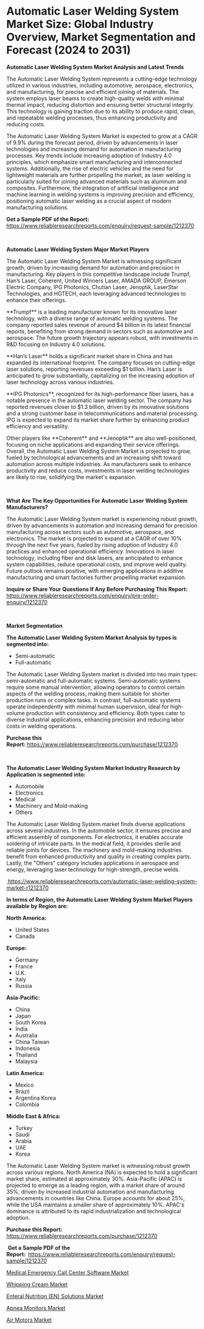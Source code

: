 <p><h1>Automatic Laser Welding System Market Size: Global Industry Overview, Market Segmentation and Forecast (2024 to 2031)</h1></p><p><strong>Automatic Laser Welding System Market Analysis and Latest Trends</strong></p>
<p><p>The Automatic Laser Welding System represents a cutting-edge technology utilized in various industries, including automotive, aerospace, electronics, and manufacturing, for precise and efficient joining of materials. The system employs laser beams to create high-quality welds with minimal thermal impact, reducing distortion and ensuring better structural integrity. This technology is gaining traction due to its ability to produce rapid, clean, and repeatable welding processes, thus enhancing productivity and reducing costs.</p><p>The Automatic Laser Welding System Market is expected to grow at a CAGR of 9.9% during the forecast period, driven by advancements in laser technologies and increasing demand for automation in manufacturing processes. Key trends include increasing adoption of Industry 4.0 principles, which emphasize smart manufacturing and interconnected systems. Additionally, the rise of electric vehicles and the need for lightweight materials are further propelling the market, as laser welding is particularly suited for joining advanced materials such as aluminum and composites. Furthermore, the integration of artificial intelligence and machine learning in welding systems is improving precision and efficiency, positioning automatic laser welding as a crucial aspect of modern manufacturing solutions.</p></p>
<p><strong>Get a Sample PDF of the Report:&nbsp;</strong> <a href="https://www.reliableresearchreports.com/enquiry/request-sample/1212370?utm_campaign=11&utm_medium=2&utm_source=Github&utm_content=ia&utm_term=17122024&utm_id=automatic-laser-welding-system">https://www.reliableresearchreports.com/enquiry/request-sample/1212370</a></p>
<p>&nbsp;</p>
<p><strong>Automatic Laser Welding System Major Market Players</strong></p>
<p><p>The Automatic Laser Welding System Market is witnessing significant growth, driven by increasing demand for automation and precision in manufacturing. Key players in this competitive landscape include Trumpf, Han’s Laser, Coherent, United Winners Laser, AMADA GROUP, Emerson Electric Company, IPG Photonics, Chutian Laser, Jenoptik, LaserStar Technologies, and HGTECH, each leveraging advanced technologies to enhance their offerings.</p><p>**Trumpf** is a leading manufacturer known for its innovative laser technology, with a diverse range of automatic welding systems. The company reported sales revenue of around $4 billion in its latest financial reports, benefiting from strong demand in sectors such as automotive and aerospace. The future growth trajectory appears robust, with investments in R&D focusing on Industry 4.0 solutions.</p><p>**Han’s Laser** holds a significant market share in China and has expanded its international footprint. The company focuses on cutting-edge laser solutions, reporting revenues exceeding $1 billion. Han’s Laser is anticipated to grow substantially, capitalizing on the increasing adoption of laser technology across various industries.</p><p>**IPG Photonics**, recognized for its high-performance fiber lasers, has a notable presence in the automatic laser welding sector. The company has reported revenues closer to $1.3 billion, driven by its innovative solutions and a strong customer base in telecommunications and material processing. IPG is expected to expand its market share further by enhancing product efficiency and versatility.</p><p>Other players like **Coherent** and **Jenoptik** are also well-positioned, focusing on niche applications and expanding their service offerings. Overall, the Automatic Laser Welding System Market is projected to grow, fueled by technological advancements and an increasing shift toward automation across multiple industries. As manufacturers seek to enhance productivity and reduce costs, investments in laser welding technologies are likely to rise, solidifying the market's expansion.</p></p>
<p>&nbsp;</p>
<p><strong>What Are The Key Opportunities For Automatic Laser Welding System Manufacturers?</strong></p>
<p><p>The Automatic Laser Welding System market is experiencing robust growth, driven by advancements in automation and increasing demand for precision manufacturing across sectors such as automotive, aerospace, and electronics. The market is projected to expand at a CAGR of over 10% through the next five years, fueled by rising adoption of Industry 4.0 practices and enhanced operational efficiency. Innovations in laser technology, including fiber and disk lasers, are anticipated to enhance system capabilities, reduce operational costs, and improve weld quality. Future outlook remains positive, with emerging applications in additive manufacturing and smart factories further propelling market expansion.</p></p>
<p><strong>Inquire or Share Your Questions If Any Before Purchasing This Report:</strong> <a href="https://www.reliableresearchreports.com/enquiry/pre-order-enquiry/1212370?utm_campaign=11&utm_medium=2&utm_source=Github&utm_content=ia&utm_term=17122024&utm_id=automatic-laser-welding-system">https://www.reliableresearchreports.com/enquiry/pre-order-enquiry/1212370</a></p>
<p>&nbsp;</p>
<p><strong>Market Segmentation</strong></p>
<p><strong>The Automatic Laser Welding System Market Analysis by types is segmented into:</strong></p>
<p><ul><li>Semi-automatic</li><li>Full-automatic</li></ul></p>
<p><p>The Automatic Laser Welding System market is divided into two main types: semi-automatic and full-automatic systems. Semi-automatic systems require some manual intervention, allowing operators to control certain aspects of the welding process, making them suitable for shorter production runs or complex tasks. In contrast, full-automatic systems operate independently with minimal human supervision, ideal for high-volume production with consistency and efficiency. Both types cater to diverse industrial applications, enhancing precision and reducing labor costs in welding operations.</p></p>
<p><strong>Purchase this Report:&nbsp;</strong><a href="https://www.reliableresearchreports.com/purchase/1212370?utm_campaign=11&utm_medium=2&utm_source=Github&utm_content=ia&utm_term=17122024&utm_id=automatic-laser-welding-system">https://www.reliableresearchreports.com/purchase/1212370</a></p>
<p>&nbsp;</p>
<p><strong>The Automatic Laser Welding System Market Industry Research by Application is segmented into:</strong></p>
<p><ul><li>Automobile</li><li>Electronics</li><li>Medical</li><li>Machinery and Mold-making</li><li>Others</li></ul></p>
<p><p>The Automatic Laser Welding System market finds diverse applications across several industries. In the automobile sector, it ensures precise and efficient assembly of components. For electronics, it enables accurate soldering of intricate parts. In the medical field, it provides sterile and reliable joints for devices. The machinery and mold-making industries benefit from enhanced productivity and quality in creating complex parts. Lastly, the "Others" category includes applications in aerospace and energy, leveraging laser technology for high-strength, precise welds.</p></p>
<p><a href="https://www.reliableresearchreports.com/automatic-laser-welding-system-market-r1212370?utm_campaign=11&utm_medium=2&utm_source=Github&utm_content=ia&utm_term=17122024&utm_id=automatic-laser-welding-system">&nbsp;https://www.reliableresearchreports.com/automatic-laser-welding-system-market-r1212370</a></p>
<p><strong>In terms of Region, the Automatic Laser Welding System Market Players available by Region are:</strong></p>
<p>
    <p> <strong> North America: </strong>
        <ul>
            <li>United States</li>
            <li>Canada</li>
        </ul>
        </p> 
    <p> <strong> Europe: </strong>
        <ul>
            <li>Germany</li>
            <li>France</li>
            <li>U.K.</li>
            <li>Italy</li>
            <li>Russia</li>
        </ul>
        </p> 
    <p> <strong> Asia-Pacific: </strong>
        <ul>
            <li>China</li>
            <li>Japan</li>
            <li>South Korea</li>
            <li>India</li>
            <li>Australia</li>
            <li>China Taiwan</li>
            <li>Indonesia</li>
            <li>Thailand</li>
            <li>Malaysia</li>
        </ul>
        </p> 
    <p> <strong> Latin America: </strong>
        <ul>
            <li>Mexico</li>
            <li>Brazil</li>
            <li>Argentina Korea</li>
            <li>Colombia</li>
        </ul>
        </p> 
    <p> <strong> Middle East & Africa: </strong>
        <ul>
            <li>Turkey</li>
            <li>Saudi</li>
            <li>Arabia</li>
            <li>UAE</li>
            <li>Korea</li>
        </ul>
    </p>
    </p>
<p><p>The Automatic Laser Welding System market is witnessing robust growth across various regions. North America (NA) is expected to hold a significant market share, estimated at approximately 30%. Asia-Pacific (APAC) is projected to emerge as a leading region, with a market share of around 35%, driven by increased industrial automation and manufacturing advancements in countries like China. Europe accounts for about 25%, while the USA maintains a smaller share of approximately 10%. APAC's dominance is attributed to its rapid industrialization and technological adoption.</p></p>
<p><strong>Purchase this Report: </strong><a href="https://www.reliableresearchreports.com/purchase/1212370?utm_campaign=11&utm_medium=2&utm_source=Github&utm_content=ia&utm_term=17122024&utm_id=automatic-laser-welding-system">https://www.reliableresearchreports.com/purchase/1212370</a></p>
<p>&nbsp;<strong>Get a Sample PDF of the Report:&nbsp;&nbsp;</strong><a href="https://www.reliableresearchreports.com/enquiry/request-sample/1212370?utm_campaign=11&utm_medium=2&utm_source=Github&utm_content=ia&utm_term=17122024&utm_id=automatic-laser-welding-system">https://www.reliableresearchreports.com/enquiry/request-sample/1212370</a></p>
<p><strong></strong></p>
<p><p><a href="https://github.com/ygfu6u/Market-Research-Report-List-1/blob/main/medical-emergency-call-center-software-market.md?utm_campaign=11&utm_medium=2&utm_source=Github&utm_content=ia&utm_term=17122024&utm_id=automatic-laser-welding-system">Medical Emergency Call Center Software Market</a></p><p><a href="https://www.linkedin.com/pulse/whipping-cream-market-analysis-anticipated-84-cagr-growth-8bdee?utm_campaign=11&utm_medium=2&utm_source=Github&utm_content=ia&utm_term=17122024&utm_id=automatic-laser-welding-system">Whipping Cream Market</a></p><p><a href="https://github.com/mahnoor2003/Market-Research-Report-List-6/blob/main/enteral-nutrition-en-solutions-market.md?utm_campaign=11&utm_medium=2&utm_source=Github&utm_content=ia&utm_term=17122024&utm_id=automatic-laser-welding-system">Enteral Nutrition (EN) Solutions Market</a></p><p><a href="https://www.linkedin.com/pulse/revenue-projections-apnea-monitors-market-51-cagr-from-2024-mhise?utm_campaign=11&utm_medium=2&utm_source=Github&utm_content=ia&utm_term=17122024&utm_id=automatic-laser-welding-system">Apnea Monitors Market</a></p><p><a href="https://www.linkedin.com/pulse/air-motors-growth-trends-projected-131-2024-2031-defy-analytics-1uohe?utm_campaign=11&utm_medium=2&utm_source=Github&utm_content=ia&utm_term=17122024&utm_id=automatic-laser-welding-system">Air Motors Market</a></p></p>
